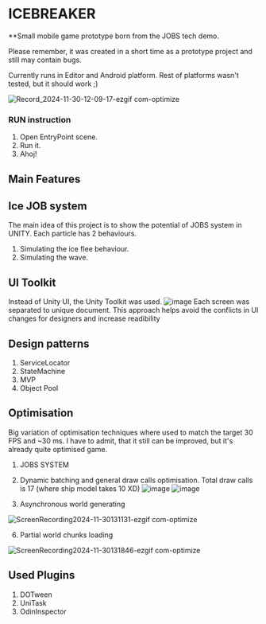 # ICEBREAKER

**Small mobile game prototype born from the JOBS tech demo.

Please remember, it was created in a short time as a prototype project and still may contain bugs.

Currently runs in Editor and Android platform. Rest of platforms wasn't tested, but it should work ;)

![Record_2024-11-30-12-09-17-ezgif com-optimize](https://github.com/user-attachments/assets/0f953f03-756b-4ccf-aab6-390856f1580c)


### RUN instruction
1. Open EntryPoint scene.
2. Run it.
3. Ahoj!

## Main Features

## Ice JOB system
The main idea of this project is to show the potential of JOBS system in UNITY.
Each particle has 2 behaviours.
1. Simulating the ice flee behaviour.
2. Simulating the wave.



## UI Toolkit
Instead of Unity UI, the Unity Toolkit was used.
![image](https://github.com/user-attachments/assets/4a3f97d2-7bce-42f4-b3c8-12867f07d114)
Each screen was separated to unique document. This approach helps avoid the conflicts in UI changes for designers and increase readibility



## Design patterns
1. ServiceLocator
2. StateMachine
3. MVP
4. Object Pool



## Optimisation
Big variation of optimisation techniques where used to match the target 30 FPS and ~30 ms. I have to admit, that it still can be improved, but it's already quite optimised game.

1. JOBS SYSTEM
   
3. Dynamic batching and general draw calls optimisation. Total draw calls is 17 (where ship model takes 10 XD)
![image](https://github.com/user-attachments/assets/2fb34ecc-1c1b-4046-8397-e28591ab7b6e)
![image](https://github.com/user-attachments/assets/2673b039-178b-40a1-82f8-f8294074dc27)

4. Asynchronous world generating
   
![ScreenRecording2024-11-30131131-ezgif com-optimize](https://github.com/user-attachments/assets/06bf7135-682e-402b-902c-96a02ae7d53f)

6. Partial world chunks loading
   
![ScreenRecording2024-11-30131846-ezgif com-optimize](https://github.com/user-attachments/assets/38435dab-feaf-42ca-a621-680a18b00841)

## Used Plugins

1. DOTween
2. UniTask
3. OdinInspector
